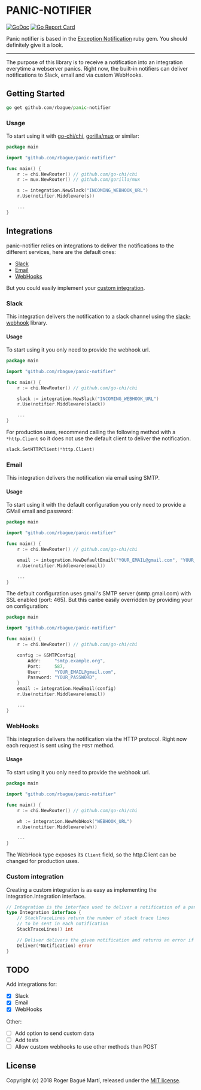 # PANIC-NOTIFIER

[![GoDoc](https://godoc.org/github.com/rbague/panic-notifier/integration?status.svg)](https://godoc.org/github.com/rbague/panic-notifier/integration)
[![Go Report Card](https://goreportcard.com/badge/github.com/rbague/panic-notifier)](https://goreportcard.com/report/github.com/rbague/panic-notifier)

Panic notifier is based in the [Exception Notification](https://github.com/smartinez87/exception_notification/) ruby gem. You should definitely give it a look.

---

The purpose of this library is to receive a notification into an integration everytime a webserver panics.
Right now, the built-in notifiers can deliver notifications to Slack, email and via custom WebHooks.

## Getting Started

```go
go get github.com/rbague/panic-notifier
```

### Usage

To start using it with [go-chi/chi](https://github.com/go-chi/chi), [gorilla/mux](https://github.com/gorilla/mux) or similar:

```go
package main

import "github.com/rbague/panic-notifier"

func main() {
    r := chi.NewRouter() // github.com/go-chi/chi
    r := mux.NewRouter() // github.com/gorilla/mux

    s := integration.NewSlack("INCOMING_WEBHOOK_URL")
    r.Use(notifier.Middleware(s))

    ...
}
```

## Integrations

panic-notifier relies on integrations to deliver the notifications to the different services, here are the default ones:

-   [Slack](#slack)
-   [Email](#email)
-   [WebHooks](#webhooks)

But you could easily implement your [custom integration](#custom-integration).

### Slack

This integration delivers the notification to a slack channel using the [slack-webhook](https://github.com/rbague/slack-webhook) library.

#### Usage

To start using it you only need to provide the webhook url.

```go
package main

import "github.com/rbague/panic-notifier"

func main() {
    r := chi.NewRouter() // github.com/go-chi/chi

    slack := integration.NewSlack("INCOMING_WEBHOOK_URL")
    r.Use(notifier.Middleware(slack))

    ...
}
```

For production uses, recommend calling the following method with a `*http.Client` so it does not use the default client to deliver the notification.

```go
slack.SetHTTPClient(*http.Client)
```

### Email

This integration delivers the notification via email using SMTP.

#### Usage

To start using it with the default configuration you only need to provide a GMail email and password:

```go
package main

import "github.com/rbague/panic-notifier"

func main() {
    r := chi.NewRouter() // github.com/go-chi/chi

    email := integration.NewDefaultEmail("YOUR_EMAIL@gmail.com", "YOUR_PASSWORD")
    r.Use(notifier.Middleware(email))

    ...
}
```

The default configuration uses gmail's SMTP server (smtp.gmail.com) with SSL enabled (port: 465).
But this canbe easily overridden by providing your on configuration:

```go
package main

import "github.com/rbague/panic-notifier"

func main() {
    r := chi.NewRouter() // github.com/go-chi/chi

    config := &SMTPConfig{
		Addr:     "smtp.example.org",
		Port:     587,
		User:     "YOUR_EMAIL@gmail.com",
		Password: "YOUR_PASSWORD",
	}
    email := integration.NewEmail(config)
    r.Use(notifier.Middleware(email))

    ...
}
```

### WebHooks

This integration delivers the notification via the HTTP protocol.
Right now each request is sent using the `POST` method.

#### Usage

To start using it you only need to provide the webhook url.

```go
package main

import "github.com/rbague/panic-notifier"

func main() {
    r := chi.NewRouter() // github.com/go-chi/chi

    wh := integration.NewWebHook("WEBHOOK_URL")
    r.Use(notifier.Middleware(wh))

    ...
}
```

The WebHook type exposes its `Client` field, so the http.Client can be changed for production uses.

### Custom integration

Creating a custom integration is as easy as implementing the integration.Integration interface.

```go
// Integration is the interface used to deliver a notification of a panic
type Integration interface {
	// StackTraceLines return the number of stack trace lines
	// to be sent in each notification
	StackTraceLines() int

	// Deliver delivers the given notification and returns an error if any.
	Deliver(*Notification) error
}
```

## TODO

Add integrations for:

-   [x] Slack
-   [x] Email
-   [x] WebHooks

Other:

-   [ ] Add option to send custom data
-   [ ] Add tests
-   [ ] Allow custom webhooks to use other methods than POST

## License

Copyright (c) 2018 Roger Bagué Martí, released under the [MIT license](http://www.opensource.org/licenses/MIT).
